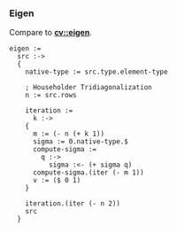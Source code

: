 ### Eigen
Compare to **[cv::eigen](http://docs.opencv.org/modules/core/doc/operations_on_arrays.html#eigen)**.

    eigen :=
      src :->
      {
        native-type := src.type.element-type

        ; Householder Tridiagonalization
        n := src.rows

        iteration :=
          k :->
        {
          m := (- n (+ k 1))
          sigma := 0.native-type.$
          compute-sigma :=
            q :->
              sigma :<- (+ sigma q)
          compute-sigma.(iter (- m 1))
          v := ($ 0 1)
        }

        iteration.(iter (- n 2))
        src
      }
